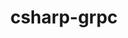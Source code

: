 ---
title: csharp-grpc
registryType: instrumentation
tags:
  - opentracing
  
  - C#
  
repo: https://github.com/opentracing-contrib/csharp-grpc
license: Apache License 2.0
description: OpenTracing Instrumentation for gRPC
authors: OpenTracing Contributors
otVersion: latest
---